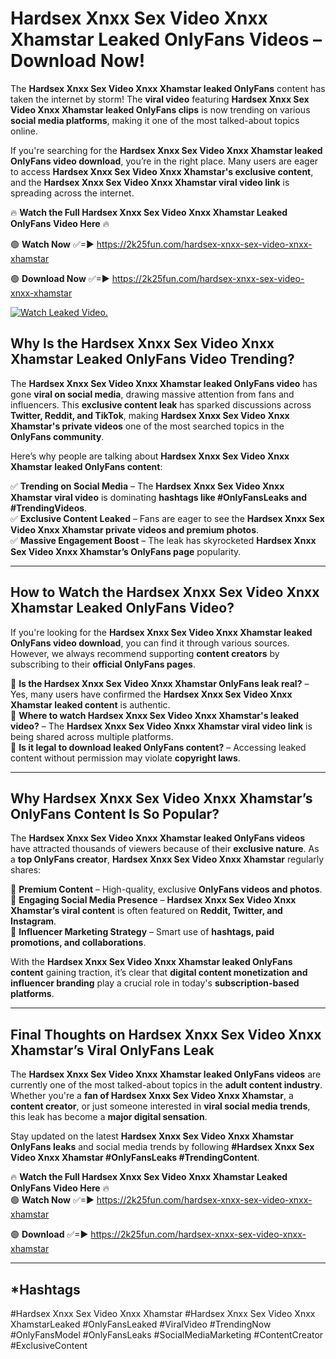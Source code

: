 # Hardsex Xnxx Sex Video Xnxx Xhamstar Leaked OnlyFans Videos – Download Now!

The **Hardsex Xnxx Sex Video Xnxx Xhamstar leaked OnlyFans** content has taken the internet by storm! The **viral video** featuring **Hardsex Xnxx Sex Video Xnxx Xhamstar leaked OnlyFans clips** is now trending on various **social media platforms**, making it one of the most talked-about topics online.  

If you're searching for the **Hardsex Xnxx Sex Video Xnxx Xhamstar leaked OnlyFans video download**, you’re in the right place. Many users are eager to access **Hardsex Xnxx Sex Video Xnxx Xhamstar's exclusive content**, and the **Hardsex Xnxx Sex Video Xnxx Xhamstar viral video link** is spreading across the internet.  

🔥 **Watch the Full Hardsex Xnxx Sex Video Xnxx Xhamstar Leaked OnlyFans Video Here** 🔥  

🟢 **Watch Now** ✅=► https://2k25fun.com/hardsex-xnxx-sex-video-xnxx-xhamstar

🟢 **Download Now** ✅=► https://2k25fun.com/hardsex-xnxx-sex-video-xnxx-xhamstar

[![Watch Leaked Video.](https://miro.medium.com/v2/resize:fit:828/format:webp/1*cilzJN44JGOrTw9NJCrNHA.gif "Watch Leaked Video")](https://2k25fun.com/hardsex-xnxx-sex-video-xnxx-xhamstar)

## **Why Is the Hardsex Xnxx Sex Video Xnxx Xhamstar Leaked OnlyFans Video Trending?**  

The **Hardsex Xnxx Sex Video Xnxx Xhamstar leaked OnlyFans video** has gone **viral on social media**, drawing massive attention from fans and influencers. This **exclusive content leak** has sparked discussions across **Twitter, Reddit, and TikTok**, making **Hardsex Xnxx Sex Video Xnxx Xhamstar's private videos** one of the most searched topics in the **OnlyFans community**.  

Here’s why people are talking about **Hardsex Xnxx Sex Video Xnxx Xhamstar leaked OnlyFans content**:  

✅ **Trending on Social Media** – The **Hardsex Xnxx Sex Video Xnxx Xhamstar viral video** is dominating **hashtags like #OnlyFansLeaks and #TrendingVideos**.  
✅ **Exclusive Content Leaked** – Fans are eager to see the **Hardsex Xnxx Sex Video Xnxx Xhamstar private videos and premium photos**.  
✅ **Massive Engagement Boost** – The leak has skyrocketed **Hardsex Xnxx Sex Video Xnxx Xhamstar’s OnlyFans page** popularity.  

---

## **How to Watch the Hardsex Xnxx Sex Video Xnxx Xhamstar Leaked OnlyFans Video?**  

If you're looking for the **Hardsex Xnxx Sex Video Xnxx Xhamstar leaked OnlyFans video download**, you can find it through various sources. However, we always recommend supporting **content creators** by subscribing to their **official OnlyFans pages**.  

🔹 **Is the Hardsex Xnxx Sex Video Xnxx Xhamstar OnlyFans leak real?** – Yes, many users have confirmed the **Hardsex Xnxx Sex Video Xnxx Xhamstar leaked content** is authentic.  
🔹 **Where to watch Hardsex Xnxx Sex Video Xnxx Xhamstar's leaked video?** – The **Hardsex Xnxx Sex Video Xnxx Xhamstar viral video link** is being shared across multiple platforms.  
🔹 **Is it legal to download leaked OnlyFans content?** – Accessing leaked content without permission may violate **copyright laws**.  

---

## **Why Hardsex Xnxx Sex Video Xnxx Xhamstar’s OnlyFans Content Is So Popular?**  

The **Hardsex Xnxx Sex Video Xnxx Xhamstar leaked OnlyFans videos** have attracted thousands of viewers because of their **exclusive nature**. As a **top OnlyFans creator**, **Hardsex Xnxx Sex Video Xnxx Xhamstar** regularly shares:  

📌 **Premium Content** – High-quality, exclusive **OnlyFans videos and photos**.  
📌 **Engaging Social Media Presence** – **Hardsex Xnxx Sex Video Xnxx Xhamstar’s viral content** is often featured on **Reddit, Twitter, and Instagram**.  
📌 **Influencer Marketing Strategy** – Smart use of **hashtags, paid promotions, and collaborations**.  

With the **Hardsex Xnxx Sex Video Xnxx Xhamstar leaked OnlyFans content** gaining traction, it’s clear that **digital content monetization and influencer branding** play a crucial role in today's **subscription-based platforms**.  

---

## **Final Thoughts on Hardsex Xnxx Sex Video Xnxx Xhamstar’s Viral OnlyFans Leak**  

The **Hardsex Xnxx Sex Video Xnxx Xhamstar leaked OnlyFans videos** are currently one of the most talked-about topics in the **adult content industry**. Whether you're a **fan of Hardsex Xnxx Sex Video Xnxx Xhamstar**, a **content creator**, or just someone interested in **viral social media trends**, this leak has become a **major digital sensation**.  

Stay updated on the latest **Hardsex Xnxx Sex Video Xnxx Xhamstar OnlyFans leaks** and social media trends by following **#Hardsex Xnxx Sex Video Xnxx Xhamstar #OnlyFansLeaks #TrendingContent**.  

🔥 **Watch the Full Hardsex Xnxx Sex Video Xnxx Xhamstar Leaked OnlyFans Video Here** 🔥  
🟢 **Watch Now** ✅=► https://2k25fun.com/hardsex-xnxx-sex-video-xnxx-xhamstar

🟢 **Download** ✅=► https://2k25fun.com/hardsex-xnxx-sex-video-xnxx-xhamstar

---

## *Hashtags
#Hardsex Xnxx Sex Video Xnxx Xhamstar #Hardsex Xnxx Sex Video Xnxx XhamstarLeaked #OnlyFansLeaked #ViralVideo #TrendingNow #OnlyFansModel #OnlyFansLeaks #SocialMediaMarketing #ContentCreator #ExclusiveContent  